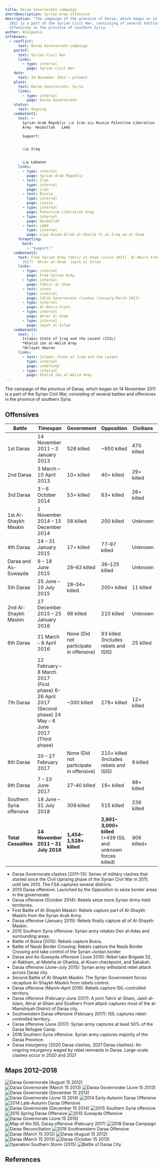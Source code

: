 ```yaml
---
title: Daraa Governorate campaign
shortDescription: Syrian Army offensive
description: "The campaign of the province of Daraa, which began on 14 November
  2011 is a part of the Syrian Civil War, consisting of several battles and
  offensives in the province of southern Syria.  "
author: Wikipedia
infoboxes:
  - conflict:
      text: Daraa Governorate campaign
    partof:
      text: Syrian Civil War
      links:
        - type: internal
          page: Syrian Civil War
    date:
      text: 14 November 2011 – present
    place:
      text: Daraa Governorate, Syria
      links:
        - type: internal
          page: Daraa Governorate
    status:
      text: Ongoing
    combatant1:
      text: >-
        Syrian Arab Republic 🇮🇷 Iran 🇷🇺 Russia Palestine Liberation
        Army  Hezbollah   LAAG

        Support:


        🇮🇶 Iraq


        🇱🇧 Lebanon
      links:
        - type: internal
          page: Syrian Arab Republic
        - text: Iran
          type: internal
          page: iran
        - text: Russia
          type: internal
          page: russia
        - type: internal
          page: Palestine Liberation Army
        - type: internal
          page: Hezbollah
        - text: LAAG
          type: internal
          page: Liwa Assad Allah al-Ghalib fi al-Iraq wa al-Sham
      formatting:
        bold:
          - "Support:"
    combatant2:
      text: Free Syrian Army Tahrir al-Sham (since 2017)  Al-Nusra Front (until
        2017)  Ahrar al-Sham  Jaysh al-Islam
      links:
        - type: internal
          page: Free Syrian Army
        - type: internal
          page: Tahrir al-Sham
        - text: since
          type: internal
          page: Idlib Governorate clashes (January–March 2017)
        - type: internal
          page: Al-Nusra Front
        - type: internal
          page: Ahrar al-Sham
        - type: internal
          page: Jaysh al-Islam
    combatant3:
      text: |-
        Islamic State of Iraq and the Levant (ISIL) 
        *Khalid ibn al-Walid Army
        *Wilayat Hawran
      links:
        - text: Islamic State of Iraq and the Levant
          type: internal
          page: undefined
        - type: internal
          page: Khalid ibn al-Walid Army
---
```


The campaign of the province of Daraa, which began on 14 November 2011 is a part of the Syrian Civil War, consisting of several battles and offensives in the province of southern Syria.

## Offensives

|     Battle     |    Timespan    |   Government   |   Opposition   |    Civilians   |      Total     |
|       ---      |       ---      |       ---      |       ---      |       ---      |       ---      |
|    1st Daraa   | 14 November 2011 – 3 January 2013 |   526 killed   |   ~950 killed  |   470 killed   | **~1,946 killed** |
|    2nd Daraa   | 3 March – 10 April 2013 |   10+ killed   |   40+ killed   |   29+ killed   | **79+ killed** |
|    3rd Daraa   | 3 – 6 October 2014 |   53+ killed   |   63+ killed   |   26+ killed   | **142+ killed** |
| 1st Al-Shaykh Maskin | 1 November 2014 – 15 December 2014 |    58 killed   |   200 killed   |     Unknown    | **258+ killed** |
|    4th Daraa   | 24 – 31 January 2015 |   17+ killed   |  77–97 killed  |     Unknown    | **94-114+ killed** |
| Daraa and As-Suwayda | 9 – 18 June 2015 |  28–83 killed  |  36–125 killed |     Unknown    | **64-208+ killed** |
|    5th Daraa   | 25 June – 10 July 2015 |  28–34+ killed |   200+ killed  |    11 killed   | **239-245+ killed** |
| 2nd Al-Shaykh Maskin | 27 December 2015 – 25 January 2016 |    98 killed   |   210 killed   |     Unknown    | **308+ killed** |
|    6th Daraa   | 21 March – 8 April 2016 | None (Did not participate in offensive) | 93 killed (Includes rebels and ISIS) |    25 killed   | **118 killed** |
|    7th Daraa   | 12 February – 8 March 2017 (First phase) 6–26 April 2017 (Second phase) 24 May – 6 June 2017 (Third phase) |   ~300 killed  |   278+ killed  |   12+ killed   | **590+ killed** |
|    8th Daraa   | 20 – 27 February 2017 | None (Did not participate in offensive) | 210+ killed (Includes rebels and ISIS) |    9 killed    | **219+ killed** |
|    9th Daraa   | 7 – 23 June 2017 |  27–40 killed  |   19+ killed   |   88+ killed   | **134-147+ killed** |
| Southern Syria offensive | 18 June – 31 July 2018 |   309 killed   |   515 killed   |   236 killed   | **1,060 killed** |
| **Total Casualties** | **14 November 2011 – 31 July 2018** | **1,454–1,528+ killed** | **2,891–3,000+ killed** (+439 ISIL and unknown forces killed) |   906 killed+  | 5,251-5,434 killed+ |

 * Daraa Governorate clashes (2011–13): Series of military clashes that started since the Civil Uprising phase of the Syrian Civil War in 2011, until late 2013. The FSA captures several districts.
 * 2013 Daraa offensive: Launched by the Opposition to seize border areas in the governorate.
 * Daraa offensive (October 2014): Rebels seize more Syrian Army-held territories.
 * First Battle of Al-Shaykh Maskin: Rebels capture part of Al-Shaykh Maskin from the Syrian Arab Army.
 * Daraa offensive (January 2015): Rebels finally capture all of Al-Shaykh Maskin.
 * 2015 Southern Syria offensive: Syrian army retakes Deir al-Adas and surrounding areas.
 * Battle of Bosra (2015): Rebels capture Bosra.
 * Battle of Nasib Border Crossing: Rebels capture the Nasib Border Crossing and take control of the Syrian-Jordan border.
 * Daraa and As-Suwayda offensive (June 2015): Rebel take Brigade 52, al-Rakham, al-Meleha al-Gharbia, al-Koum checkpoint, and Sakakah.
 * Daraa offensive (June–July 2015): Syrian army withstand rebel attack across Daraa city.
 * Second Battle of Al-Shaykh Maskin: The Syrian Government forces recapture Al-Shaykh Maskin from rebels control.
 * Daraa offensive (March–April 2016): Rebels capture ISIL-controlled territory.
 * Daraa offensive (February–June 2017): A joint Tahrir al-Sham, Jaish al-Islam, Ahrar al-Sham and Southern Front attack captures most of the al-Manishiyah District of Daraa city.
 * Southwestern Daraa offensive (February 2017): ISIL captures rebel-controlled territory.
 * Daraa offensive (June 2017): Syrian army captures at least 50% of the Daraa Refugee Camp.
 * 2018 Southern Syria offensive: Syrian army captures majority of the Daraa Province.
 * Daraa insurgency (2020 Daraa clashes, 2021 Daraa clashes): An ongoing insurgency waged by rebel remnants in Daraa. Large-scale clashes occur in 2020 and 2021


## Maps 2012–2018
![Daraa Governorate (August 15 2012)](https://wikipedia.org/wiki/Special:Redirect/file/Daraa_Governorate_(August_15_2012).svg?)
![Daraa Governorate (March 15 2013)](https://wikipedia.org/wiki/Special:Redirect/file/Daraa_Governorate_(March_15_2013).svg?)
![Daraa Governorate (June 15 2013)](https://wikipedia.org/wiki/Special:Redirect/file/Daraa_Governorate_(June_15_2013).svg?)
![Daraa Governorate (December 15 2013)](https://wikipedia.org/wiki/Special:Redirect/file/Daraa_Governorate_(December_15_2013).svg?)
![Daraa Governorate (June 15 2014)](https://wikipedia.org/wiki/Special:Redirect/file/Daraa_Governorate_(June_15_2014).svg?)
![2014 Early-Autumn Daraa Offensive](https://wikipedia.org/wiki/Special:Redirect/file/2014_Early-Autumn_Daraa_Offensive.svg?)
![2014 Late-Autumn Daraa Offensive](https://wikipedia.org/wiki/Special:Redirect/file/2014_Late-Autumn_Daraa_Offensive.svg?)
![Daraa Governorate (December 15 2014)](https://wikipedia.org/wiki/Special:Redirect/file/Daraa_Governorate_(December_15_2014).svg?)
![2015 Southern Syria offensive](https://wikipedia.org/wiki/Special:Redirect/file/2015_Southern_Syria_offensive.svg?)
![2015 Spring Daraa Offensive](https://wikipedia.org/wiki/Special:Redirect/file/2015_Spring_Daraa_Offensive.svg?)
![2015 Suwayda Offensive](https://wikipedia.org/wiki/Special:Redirect/file/2015_Suwayda_Offensive.svg?)
![Daraa Governorate (June 15 2015)](https://wikipedia.org/wiki/Special:Redirect/file/Daraa_Governorate_(June_15_2015).svg?)
![Map of the ISIL Daraa offensive (February 2017)](https://wikipedia.org/wiki/Special:Redirect/file/Map_of_the_ISIL_Daraa_offensive_(February_2017).svg?)
![2018 Daraa Campaign](https://wikipedia.org/wiki/Special:Redirect/file/2018_Daraa_Campaign.svg?)
![Daraa Reconciliation](https://wikipedia.org/wiki/Special:Redirect/file/Daraa_Reconciliation.svg?)
![2018 Southwestern Daraa Offensive](https://wikipedia.org/wiki/Special:Redirect/file/2018_Southwestern_Daraa_Offensive.svg?)
![Daraa (March 15 2012)](https://wikipedia.org/wiki/Special:Redirect/file/Daraa_(March_15_2012).svg?)
![Daraa (August 15 2012)](https://wikipedia.org/wiki/Special:Redirect/file/Daraa_(August_15_2012).svg?)
![Daraa (March 15 2013)](https://wikipedia.org/wiki/Special:Redirect/file/Daraa_(March_15_2013).svg?)
![Daraa (October 15 2013)](https://wikipedia.org/wiki/Special:Redirect/file/Daraa_(October_15_2013).svg?)
![Operation Southern Storm (2015)](https://wikipedia.org/wiki/Special:Redirect/file/Operation_Southern_Storm_(2015).svg?)
![Battle of Daraa City](https://wikipedia.org/wiki/Special:Redirect/file/Battle_of_Daraa_City.svg?)


## References
